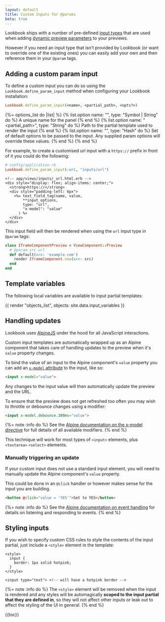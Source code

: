 ```yaml
---
layout: default
title: Custom Inputs for @params
beta: true
---
```


Lookbook ships with a number of pre-defined [input types](http://localhost:4000/guide/previews/params/#input-types) that are used when adding [dynamic preview parameters](/guide/previews/params) to your previews.

However if you need an input type that isn't provided by Lookbook (or want to override one of the existing ones) you can easily add your own and then reference them in your `@param` tags.

## Adding a custom param input

To define a custom input you can do so using the `Lookbook.define_param_input` method when configuring your Lookbook installation:

```ruby
Lookbook.define_param_input(<name>, <partial_path>, <opts?>)
```

{%= options_list do |list| %}
  {% list.option name: "<name>", type: "Symbol | String" do %}
    A unique name for the panel
  {% end %}
  {% list.option name: "<partial_path>", type: "String" do %}
    Path to the partial template used to render the input
  {% end %}
  {% list.option name: "<opts>", type: "Hash" do %}
    Set of default options to be passed to the input. Any supplied param options will override these values.
  {% end %}
{% end %}

For example, to create a customised url input with a `https://` prefix in front of it you could do the following:

```ruby
# config/application.rb
Lookbook.define_param_input(:url, "inputs/url")
```

```erb
<!-- app/views/inputs/_url.html.erb -->
<div style="display: flex; align-items: center;">
  <strong>https://</strong>
  <div style="padding-left: 6px">
    <%= text_field_tag(name, value,
        **input_options,
        type: "url",
        "x-model": "value"
      ) %>
  </div>
</div>
```

This input field will then be rendered when using the `url` input type in `@param` tags:

```ruby
class IframeComponentPreview < ViewComponent::Preview
  # @param src url
  def default(src: 'example.com')
    render IframeComponent.new(src: src)
  end
end
```

## Template variables

The following local variables are available to input partial templates:

{{ render "objects_list", objects: site.data.input_variables }}

## Handling updates

Lookbook uses [AlpineJS](https://alpinejs.dev) under the hood for all JavaScript interactions.

Custom input templates are automatically wrapped up as an Alpine component that takes care of handling updates to the preview when it's `value` property changes.

To bind the value of an input to the Alpine component's `value` property you can add an [`x-model` attribute](https://alpinejs.dev/directives/model) to the input, like so:

```html
<input x-model="value">
```

Any changes to the input value will then automatically update the preview and the URL.

To ensure that the preview does not get refreshed too often you may wish to throttle or debounce changes using a modifier:

```html
<input x-model.debounce.300ms="value">
```

{%= note :info do %}
See the [Alpine documentation on the x-model directive](https://alpinejs.dev/directives/model) for full details of all available modifiers.
{% end %}

This technique will work for most types of `<input>` elements, plus `<textarea>` `<select>` elements.

### Manually triggering an update

If your custom input does not use a standard input element, you will need to manually update the Alpine component's `value` property.

This could be done in an `@click` handler or however makes sense for the input you are building.

```html
<button @click="value = 'YES'">Set to YES</button>
```

{%= note :info do %}
See the [Alpine documentation on event handling](https://alpinejs.dev/directives/on) for details on listening and responding to events.
{% end %}

## Styling inputs

If you wish to specify custom CSS rules to style the contents of the input partial, just include a `<style>` element in  the template:

```erb
<style>
  input {
    border: 1px solid hotpink;
  }
</style>

<input type="text"> <!-- will have a hotpink border -->
```

{%= note :info do %}
The `<style>` element will be removed when the input is rendered and any styles will be automagically **scoped to the input partial that they are defined in**, so they will not affect other inputs or leak out to affect the styling of the UI in general.
{% end %}

{{toc}}




